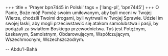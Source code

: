+++
title = 'Prayer bpn7445 in Polski'
tags = ['lang-pl', 'bpn7445']
+++
O Panie, Boże mój! Pomóż swoim umiłowanym, aby byli mocni w Twojej Wierze, chodzili Twoimi drogami, byli wytrwali w Twojej Sprawie. Udziel im swojej łaski, aby mogli przeciwstawić się atakom samolubstwa i pasji, by podążali za światłem Boskiego przewodnictwa. Tyś jest Potężnym, Łaskawym, Samoistnym, Obdarowującym, Współczującym, Wszechmocnym, Wszechszczodrym.

-- Abdu'l-Bahá
